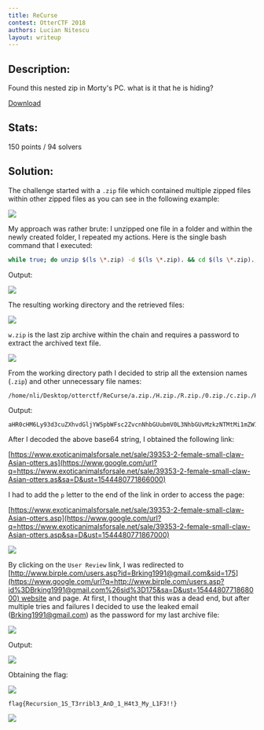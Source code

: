 ```yaml
---
title: ReCurse
contest: OtterCTF 2018
authors: Lucian Nitescu
layout: writeup
---
```


## Description:

Found this nested zip in Morty's PC. what is it that he is hiding?

[Download](https://nitesculucian.github.io/uploads/otter1/a.zip)

## Stats:

150 points / 94 solvers

## Solution:  

The challenge started with a ```.zip``` file which contained multiple zipped files within other zipped files as you can see in the following example:

![](https://nitesculucian.github.io/uploads/otter1/image6.png)

My approach was rather brute: I unzipped one file in a folder and within the newly created folder, I repeated my actions. Here is the single bash command that I executed:

```bash
while true; do unzip $(ls \*.zip) -d $(ls \*.zip). && cd $(ls \*.zip).; done
```

Output:

![](https://nitesculucian.github.io/uploads/otter1/image2.png)

The resulting working directory and the retrieved files:

![](https://nitesculucian.github.io/uploads/otter1/image8.png)

```w.zip``` is the last zip archive within the chain and requires a password to extract the archived text file.

![](https://nitesculucian.github.io/uploads/otter1/image5.png)

From the working directory path I decided to strip all the extension names (```.zip```) and other unnecessary file names:

```
/home/nli/Desktop/otterctf/ReCurse/a.zip./H.zip./R.zip./0.zip./c.zip./H.zip./M.zip./6.zip./L.zip./y.zip./9.zip./3.zip./d.zip./3.zip./c.zip./u.zip./Z.zip./X.zip./h.zip./v.zip./d.zip./G.zip./l.zip./j.zip./Y.zip./W.zip./5.zip./p.zip./b.zip./W.zip./F.zip./s.zip./c.zip./2.zip./Z.zip./v.zip./c.zip./n.zip./N.zip./h.zip./b.zip./G.zip./U.zip./u.zip./b.zip./m.zip./V.zip./0.zip./L.zip./3.zip./N.zip./h.zip./b.zip./G.zip./U.zip./v.zip./M.zip./z.zip./k.zip./z.zip./N.zip./T.zip./M.zip./t.zip./M.zip./i.zip./1.zip./m.zip./Z.zip./W.zip./1.zip./h.zip./b.zip./G.zip./U.zip./t.zip./c.zip./2.zip./1.zip./h.zip./b.zip./G.zip./w.zip./t.zip./Y.zip./2.zip./x.zip./h.zip./d.zip./y.zip./1.zip./B.zip./c.zip./2.zip./l.zip./h.zip./b.zip./i.zip./1.zip./v.zip./d.zip./H.zip./R.zip./l.zip./c.zip./n.zip./M.zip./u.zip./Y.zip./X.zip./N.zip.
```

Output:

```
aHR0cHM6Ly93d3cuZXhvdGljYW5pbWFsc2ZvcnNhbGUubmV0L3NhbGUvMzkzNTMtMi1mZW1hbGUtc21hbGwtY2xhdy1Bc2lhbi1vdHRlcnMuYXN
```

After I decoded the above base64 string, I obtained the following link:

[https://www.exoticanimalsforsale.net/sale/39353-2-female-small-claw-Asian-otters.as](https://www.google.com/url?q=https://www.exoticanimalsforsale.net/sale/39353-2-female-small-claw-Asian-otters.as&sa=D&ust=1544480771866000)

I had to add the ```p``` letter to the end of the link in order to access the page:

[https://www.exoticanimalsforsale.net/sale/39353-2-female-small-claw-Asian-otters.asp](https://www.google.com/url?q=https://www.exoticanimalsforsale.net/sale/39353-2-female-small-claw-Asian-otters.asp&sa=D&ust=1544480771867000)

![](https://nitesculucian.github.io/uploads/otter1/image9.png)

By clicking on the ```User Review``` link, I was redirected to [http://www.birple.com/users.asp?id=Brking1991@gmail.com&sid=175](https://www.google.com/url?q=http://www.birple.com/users.asp?id%3DBrking1991@gmail.com%26sid%3D175&sa=D&ust=1544480771868000) website and page. At first, I thought that this was a dead end, but after multiple tries and failures I decided to use the leaked email (Brking1991@gmail.com) as the password for my last archive file:

![](https://nitesculucian.github.io/uploads/otter1/image3.png)

Output:

![](https://nitesculucian.github.io/uploads/otter1/image1.png)

Obtaining the flag:

![](https://nitesculucian.github.io/uploads/otter1/image4.png)

```
flag{Recursion_1S_T3rribl3_AnD_1_H4t3_My_L1F3!!}
```

![](https://nitesculucian.github.io/uploads/otter1/image7.png)